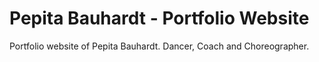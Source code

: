 # Pepita Bauhardt - Portfolio Website

Portfolio website of Pepita Bauhardt. Dancer, Coach and Choreographer.